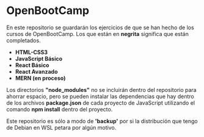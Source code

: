 # OpenBootCamp
En este repositorio se guardarán los ejercicios de que se han hecho de los cursos de OpenBootCamp. Los que están en **negrita** significa que están completados.

* **HTML-CSS3**
* **JavaScript Básico**
* **React Básico**
* **React Avanzado**
* **MERN (en proceso)**

Los directorios **"node_modules"** no se incluirán dentro del repositorio para ahorrar espacio, pero se pueden instalar las dependencias que hay dentro de los archivos **package.json** de cada proyecto de JavaScript utilizando el comando **npm install** dentro del proyecto.

Este repositorio es sólo a modo de **'backup'** por si la distribución que tengo de Debian en WSL petara por algún motivo.
